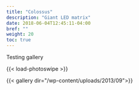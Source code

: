 ```yaml
---
title: "Colossus"
description: "Giant LED matrix"
date: 2018-06-04T12:45:11-04:00
bref: ""
weight: 20
toc: true
---
```


Testing gallery

{{< load-photoswipe >}}

{{< gallery dir="/wp-content/uploads/2013/09">}}